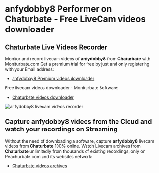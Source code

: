 # anfydobby8 Performer on Chaturbate - Free LiveCam videos downloader

## Chaturbate Live Videos Recorder

Monitor and record livecam videos of **anfydobby8** from **Chaturbate** with Moniturbate.com
Get a premium trial for free by just and only registering with your Email address:
* [anfydobby8 Premium videos downloader](https://moniturbate.com/request-demo-licence-key.html)

Free livecam videos downloader - Moniturbate Software:
* [Chaturbate videos downloader](https://moniturbate.com/moniturbate-download-software.html)

![anfydobby8 livecam videos recorder](https://peachurnet.com/templates/moniturbate-software.png)


## Capture anfydobby8 videos from the Cloud and watch your recordings on Streaming

Without the need of downloading a software, capture **anfydobby8** livecam videos from **Chaturbate** 100% online.
Watch Livecam archives from **Chaturbate** unlimitedly from thousands of existing recordings, only on Peachurbate.com and its websites network:
* [Chaturbate videos archives](https://peachurnet.com/)